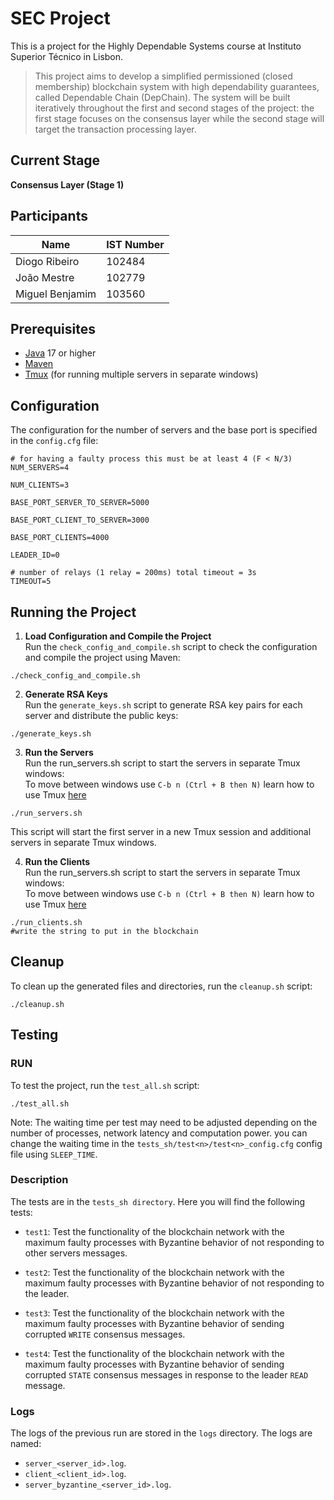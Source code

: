 # SEC Project

This is a project for the Highly Dependable Systems course at Instituto Superior Técnico in Lisbon.
>This project aims to develop a simplified permissioned (closed membership) 
blockchain  system  with  high  dependability  guarantees,  called  Dependable 
Chain (DepChain). The system will be built iteratively throughout the first and 
second stages of the project: the first stage focuses on the consensus layer 
while the second stage will target the transaction processing layer.

## Current Stage
**Consensus Layer (Stage 1)**

## Participants
| Name              |   IST Number   |
|-------------------|----------------|
| Diogo Ribeiro     |     102484     |
| João Mestre       |     102779     |
| Miguel Benjamim   |     103560     |

## Prerequisites

- [Java](https://www.java.com) 17 or higher
- [Maven](https://maven.apache.org)
- [Tmux](https://github.com/tmux/tmux/wiki) (for running multiple servers in separate windows)

## Configuration

The configuration for the number of servers and the base port is specified in the `config.cfg` file:

```properties
# for having a faulty process this must be at least 4 (F < N/3)
NUM_SERVERS=4

NUM_CLIENTS=3

BASE_PORT_SERVER_TO_SERVER=5000

BASE_PORT_CLIENT_TO_SERVER=3000

BASE_PORT_CLIENTS=4000

LEADER_ID=0

# number of relays (1 relay = 200ms) total timeout = 3s
TIMEOUT=5
```

## Running the Project
1. **Load Configuration and Compile the Project**\
   Run the `check_config_and_compile.sh` script to check the configuration and compile the project using Maven:
```shell
./check_config_and_compile.sh
```

2. **Generate RSA Keys**\
   Run the `generate_keys.sh` script to generate RSA key pairs for each server and distribute the public keys:
```shell
./generate_keys.sh
```

3. **Run the Servers**\
    Run the run_servers.sh script to start the servers in separate Tmux windows:\
    To move between windows use `C-b n (Ctrl + B then N)` learn how to use Tmux [here](https://hamvocke.com/blog/a-quick-and-easy-guide-to-tmux/)

```shell
./run_servers.sh
```
This script will start the first server in a new Tmux session and additional servers in separate Tmux windows.

4. **Run the Clients**\
   Run the run_servers.sh script to start the servers in separate Tmux windows:\
   To move between windows use `C-b n (Ctrl + B then N)` learn how to use Tmux [here](https://hamvocke.com/blog/a-quick-and-easy-guide-to-tmux/)

```shell
./run_clients.sh
#write the string to put in the blockchain
```

## Cleanup
To clean up the generated files and directories, run the `cleanup.sh` script:
```shell
./cleanup.sh
```

## Testing
### RUN
To test the project, run the `test_all.sh` script:
```shell
./test_all.sh
```
Note: The waiting time per test may need to be adjusted depending on the number of processes, network latency and computation power.
      you can change the waiting time in the `tests_sh/test<n>/test<n>_config.cfg` config file using `SLEEP_TIME`.
### Description
The tests are in the `tests_sh directory`. Here you will find the following tests:

- `test1`: Test the functionality of the blockchain network with the maximum faulty processes with Byzantine behavior of not responding to other servers messages.

- `test2`: Test the functionality of the blockchain network with the maximum faulty processes with Byzantine behavior of not responding to the leader.

- `test3`: Test the functionality of the blockchain network with the maximum faulty processes with Byzantine behavior of sending corrupted `WRITE` consensus messages.

- `test4`: Test the functionality of the blockchain network with the maximum faulty processes with Byzantine behavior of sending corrupted `STATE` consensus messages in response to the leader `READ` message.

### Logs
The logs of the previous run are stored in the `logs` directory. The logs are named:
- `server_<server_id>.log`.
- `client_<client_id>.log`.
- `server_byzantine_<server_id>.log`.
   